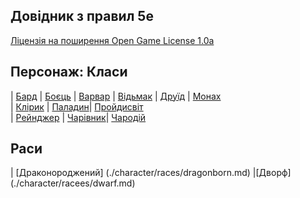 ## Довідник з правил 5e
 [Ліцензія на поширення Open Game License  1.0a ](./license.md) 


## Персонаж: Класи

| [Бард](./character/classes/bard.md)        | [Боєць](./character/classes/fighter.md)  | [Варвар](./character/classes/barbarian.md) 
| [Відьмак](./character/classes/warlock.md)  | [Друїд](./character/classes/druid.md)    | [Монах](./character/classes/monk.md)  
| [Клірик](./character/classes/cleric.md)    | [Паладин](./character/classes/paladin.md)| [Пройдисвіт](./character/classes/rogue.md)  
| [Рейнджер](./character/classes/ranger.md)  | [Чарівник](./character/classes/wizard.md)| [Чародій](./character/classes/sorcerer.md) 

## Раси

| [Драконороджений] (./character/races/dragonborn.md) |[Дворф] (./character/racees/dwarf.md) 

